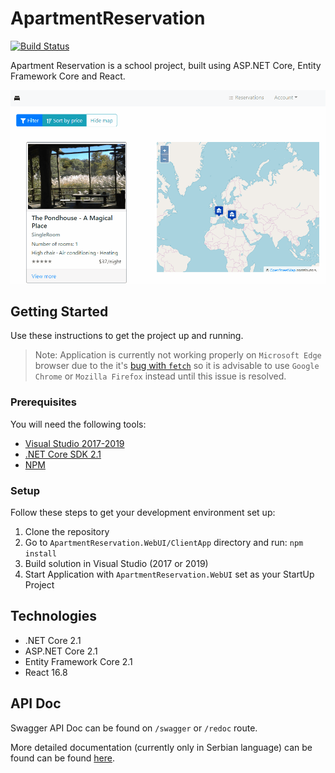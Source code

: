# ApartmentReservation

[![Build Status](https://dev.azure.com/dakenzi97/ApartmentReservations/_apis/build/status/apartment-reservation%20-%20CI?branchName=master)](https://dev.azure.com/dakenzi97/ApartmentReservations/_build/latest?definitionId=3&branchName=master)

Apartment Reservation is a school project, built using ASP.NET Core, Entity Framework Core and React.

![Reservation Demo](doc/reservation-demo.gif)

## Getting Started

Use these instructions to get the project up and running.

> Note: Application is currently not working properly on `Microsoft Edge` browser due to the it's [bug with `fetch`](https://developer.microsoft.com/en-us/microsoft-edge/platform/issues/18775440/) so it is advisable to use `Google Chrome` or `Mozilla Firefox` instead until this issue is resolved.

### Prerequisites

You will need the following tools:

* [Visual Studio 2017-2019](https://www.visualstudio.com/downloads/)
* [.NET Core SDK 2.1](https://www.microsoft.com/net/download/dotnet-core/2.1)
* [NPM](https://nodejs.org/en/)

### Setup

Follow these steps to get your development environment set up:

  1. Clone the repository
  1. Go to `ApartmentReservation.WebUI/ClientApp` directory and run: `npm install`
  1. Build solution in Visual Studio (2017 or 2019)
  1. Start Application with `ApartmentReservation.WebUI` set as your StartUp Project

## Technologies

* .NET Core 2.1
* ASP.NET Core 2.1
* Entity Framework Core 2.1
* React 16.8

## API Doc

Swagger API Doc can be found on `/swagger` or `/redoc` route.

More detailed documentation (currently only in Serbian language) can be found can be found [here](doc/documentation-rs.pdf).
